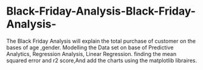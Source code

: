 # Black-Friday-Analysis-Black-Friday-Analysis-
The Black Friday Analysis will explain the total purchase of customer on the bases of age ,gender.
Modelling the Data set on base of Predictive Analytics, Regression Analysis, Linear Regression. 
finding the mean squared error and r2 score,And add the charts using the matplotlib libraires.
